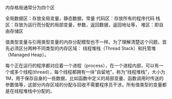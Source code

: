内存格局通常分为四个区

全局数据区：存放全局变量，静态数据，常量
代码区：存放所有的程序代码
栈区：存放为运行而分配的局部变量，参数，返回数据，返回地址等，
堆区：即自由存储区

 值类型变量与引用类型变量的内存分配模型也不一样。为了理解清楚这个问题，首先必须区分两种不同类型的内存区域：
 线程堆栈（Thread Stack）和托管堆（Managed Heap）。

  每个正在运行的程序都对应着一个进程（process），在一个进程内部，可以有一个或多个线程(thread），每个线程都拥有一块“自留地”，称为“线程堆栈”，大小为1M，用于保存自身的一些数据，比如函数中定义的局部变量、函数调用时传送的参数值等，这部分内存区域的分配与回收不需要程序员干涉。所有值类型的变量都是在线程堆栈中分配的。

